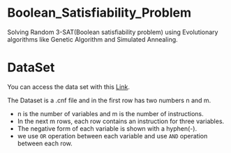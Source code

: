 # Boolean_Satisfiability_Problem
Solving Random 3-SAT(Boolean satisfiability problem) using Evolutionary algorithms like Genetic Algorithm and Simulated Annealing.

# DataSet
You can access the data set with this [Link](https://drive.google.com/file/d/1xnXeA9t6GqsySeu5G3Bz8MYZDEAWG7iM/view).

The Dataset is a .cnf file and in the first row has two numbers n and m.
- n is the number of variables and m is the number of instructions.
- In the next m rows, each row contains an instruction for three variables.
- The negative form of each variable is shown with a hyphen(-).
- we use ```OR``` operation between each variable and use ```AND``` operation between each row.
